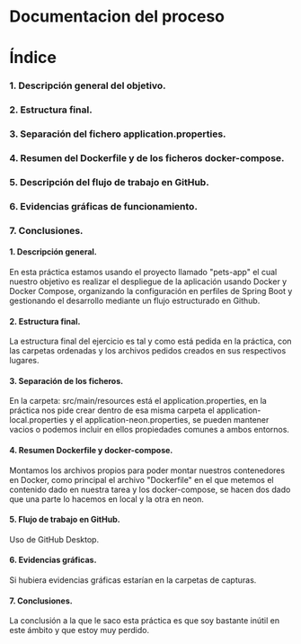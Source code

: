 # Documentacion del proceso

# Índice
### 1. Descripción general del objetivo.
### 2. Estructura final.
### 3. Separación del fichero application.properties.
### 4. Resumen del Dockerfile y de los ficheros docker-compose.
### 5. Descripción del flujo de trabajo en GitHub.
### 6. Evidencias gráficas de funcionamiento.
### 7. Conclusiones.

#### 1. Descripción general.

En esta práctica estamos usando el proyecto llamado "pets-app" el cual nuestro objetivo es realizar el despliegue de la aplicación usando Docker y Docker Compose, organizando la configuración en perfiles de Spring Boot y gestionando el desarrollo mediante un flujo estructurado en Github.

#### 2. Estructura final.

La estructura final del ejercicio es tal y como está pedida en la práctica, con las carpetas ordenadas y los archivos pedidos creados en sus respectivos lugares.

#### 3. Separación de los ficheros.

En la carpeta: src/main/resources está el application.properties, en la práctica nos pide crear dentro de esa misma carpeta el application-local.properties y el application-neon.properties, se pueden mantener vacios o podemos incluir en ellos propiedades comunes a ambos entornos.

#### 4. Resumen Dockerfile y docker-compose.

Montamos los archivos propios para poder montar nuestros contenedores en Docker, como principal el archivo "Dockerfile" en el que metemos el contenido dado en nuestra tarea y los docker-compose, se hacen dos dado que una parte lo hacemos en local y la otra en neon.

#### 5. Flujo de trabajo en GitHub.

Uso de GitHub Desktop. 

#### 6. Evidencias gráficas.

Si hubiera evidencias gráficas estarían en la carpetas de capturas.

#### 7. Conclusiones.

La conclusión a la que le saco esta práctica es que soy bastante inútil en este ámbito y que estoy muy perdido.